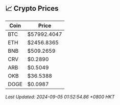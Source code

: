 ## 📈 Crypto Prices

| Coin | Price |
| ---- | ----- |
| BTC | $57992.4047 |
| ETH | $2456.8365 |
| BNB | $509.2659 |
| CRV | $0.2890 |
| ARB | $0.5049 |
| OKB | $36.5388 |
| DOGE | $0.0987 |

_Last Updated: 2024-09-05 01:52:54.86 +0800 HKT_